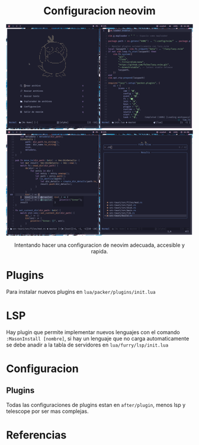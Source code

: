 <div align="center">
    <h1><strong>Configuracion neovim</strong></h1>
    <img title="screenshot" alt="system" src="./public/neovim.png">
    <img title="screenshot" alt="system" src="./public/rs_example.png">
    <p>Intentando hacer una configuracion de neovim adecuada, accesible y rapida.</p>
</div>

# Plugins
Para instalar nuevos plugins en `lua/packer/plugins/init.lua`

# LSP
Hay plugin que permite implementar nuevos lenguajes con el comando
`:MasonInstall [nombre]`, si hay un lenguaje que no carga automaticamente se debe anadir
a la tabla de servidores en `lua/furry/lsp/init.lua`

# Configuracion
## Plugins
Todas las configuraciones de plugins estan en `after/plugin`, menos lsp y telescope por ser mas complejas.

# Referencias
